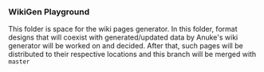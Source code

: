 ### WikiGen Playground

This folder is space for the wiki pages generator. In this folder, format designs that will coexist with generated/updated data by Anuke's wiki generator will be worked on and decided. After that, such pages will be distributed to their respective locations and this branch will be merged with `master`